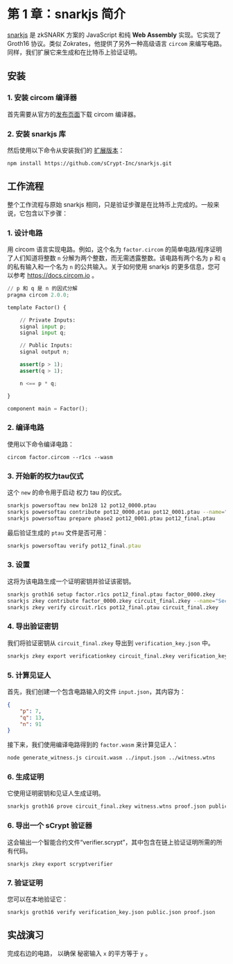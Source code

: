 # 第 1 章：snarkjs 简介

[snarkjs](https://docs.iden3.io/circom-snarkjs/) 是 zkSNARK 方案的 JavaScript 和纯 **Web Assembly** 实现。它实现了 Groth16 协议。类似 Zokrates，他提供了另外一种高级语言 `circom` 来编写电路。同样，我们扩展它来生成和在比特币上验证证明。

## 安装


### 1. 安装 circom 编译器 

首先需要从官方的[发布页面](https://github.com/iden3/circom/releases)下载 circom 编译器。


### 2. 安装 snarkjs 库 

然后使用以下命令从安装我们的 [扩展版本](https://github.com/sCrypt-Inc/snarkjs)：

```
npm install https://github.com/sCrypt-Inc/snarkjs.git
```


## 工作流程

整个工作流程与原始 snarkjs 相同，只是验证步骤是在比特币上完成的。一般来说，它包含以下步骤：


### 1. 设计电路

用 circom 语言实现电路。例如，这个名为 `factor.circom` 的简单电路/程序证明了人们知道将整数 `n` 分解为两个整数，而无需透露整数。该电路有两个名为 `p` 和 `q` 的私有输入和一个名为 `n` 的公共输入。关于如何使用 snarkjs 的更多信息，您可以参考 https://docs.circom.io 。

```python
// p 和 q 是 n 的因式分解
pragma circom 2.0.0;

template Factor() {

    // Private Inputs:
    signal input p;
    signal input q;

    // Public Inputs:
    signal output n;

    assert(p > 1);
    assert(q > 1);

    n <== p * q;

}

component main = Factor();
```

### 2. 编译电路

使用以下命令编译电路：

```
circom factor.circom --r1cs --wasm
```

### 3. 开始新的权力tau仪式

这个 `new` 的命令用于启动 权力 tau 的仪式。

```bash
snarkjs powersoftau new bn128 12 pot12_0000.ptau
snarkjs powersoftau contribute pot12_0000.ptau pot12_0001.ptau --name="First contribution" -e="$(openssl rand -base64 20)"
snarkjs powersoftau prepare phase2 pot12_0001.ptau pot12_final.ptau
```

最后验证生成的 `ptau` 文件是否可用：

```js
snarkjs powersoftau verify pot12_final.ptau
```


### 3. 设置

这将为该电路生成一个证明密钥并验证该密钥。

```bash
snarkjs groth16 setup factor.r1cs pot12_final.ptau factor_0000.zkey
snarkjs zkey contribute factor_0000.zkey circuit_final.zkey --name="Second contribution" -e="$(openssl rand -base64 20)"
snarkjs zkey verify circuit.r1cs pot12_final.ptau circuit_final.zkey
```


### 4. 导出验证密钥

我们将验证密钥从 `circuit_final.zkey` 导出到 `verification_key.json` 中。

```bash
snarkjs zkey export verificationkey circuit_final.zkey verification_key.json
```


### 5. 计算见证人

首先，我们创建一个包含电路输入的文件 `input.json`，其内容为：

```json
{
    "p": 7,
    "q": 13,
    "n": 91
}
```

接下来，我们使用编译电路得到的 `factor.wasm` 来计算见证人：

```bash
node generate_witness.js circuit.wasm ../input.json ../witness.wtns
```

### 6. 生成证明

它使用证明密钥和见证人生成证明。

```bash
snarkjs groth16 prove circuit_final.zkey witness.wtns proof.json public.json
```

### 6. 导出一个 sCrypt 验证器

这会输出一个智能合约文件“verifier.scrypt”，其中包含在链上验证证明所需的所有代码。

```
snarkjs zkey export scryptverifier
```

### 7. 验证证明

您可以在本地验证它：

```
snarkjs groth16 verify verification_key.json public.json proof.json
```


## 实战演习

完成右边的电路， 以确保 秘密输入 `x` 的平方等于 `y` 。